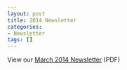 ```yaml
---
layout: post
title: 2014 Newsletter
categories:
- Newsletter
tags: []
---
```

View our [March 2014 Newsletter](http://vietnamvac.isamonkey.org/documents/newsletter-2014.pdf) (PDF)
